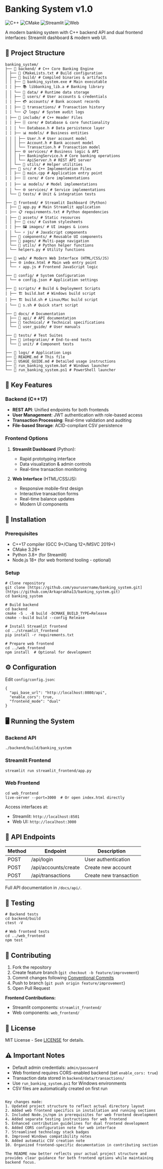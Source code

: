 
# Banking System v1.0

![C++](https://img.shields.io/badge/C++-17-blue)
![CMake](https://img.shields.io/badge/CMake-3.26+-brightgreen)
![Streamlit](https://img.shields.io/badge/Streamlit-1.34.0-green)
![Web](https://img.shields.io/badge/Web-HTML/CSS/JS-orange)

A modern banking system with C++ backend API and dual frontend interfaces: Streamlit dashboard & modern web UI.

## 📂 Project Structure
```
banking_system/
├── 📁 backend/ # C++ Core Banking Engine
│ ├── 🔧 CMakeLists.txt # Build configuration
│ ├── 📁 build/ # Compiled binaries & artifacts
│ │ ├── 🚀 banking_system.exe # Main executable
│ │ ├── 📚 libbanking_lib.a # Banking library
│ │ └── 📁 data/ # Runtime data storage
│ │ ├── 👥 users/ # User accounts & credentials
│ │ ├── 💳 accounts/ # Bank account records
│ │ ├── 💸 transactions/ # Transaction history
│ │ └── 📋 logs/ # System audit logs
│ ├── 📁 include/ # C++ Header Files
│ │ ├── 🗄️ core/ # Database & core functionality
│ │ │ └── Database.h # Data persistence layer
│ │ ├── 📊 models/ # Business entities
│ │ │ ├── User.h # User account model
│ │ │ ├── Account.h # Bank account model
│ │ │ └── Transaction.h # Transaction model
│ │ ├── 🌐 services/ # Business logic & API
│ │ │ ├── BankingService.h # Core banking operations
│ │ │ └── ApiServer.h # REST API server
│ │ └── 🔧 utils/ # Helper utilities
│ ├── 📁 src/ # C++ Implementation Files
│ │ ├── 🎯 main.cpp # Application entry point
│ │ ├── 🗄️ core/ # Core implementations
│ │ ├── 📊 models/ # Model implementations
│ │ └── 🌐 services/ # Service implementations
│ └── 🧪 tests/ # Unit & integration tests
│
├── 📁 frontend/ # Streamlit Dashboard (Python)
│ ├── 🐍 app.py # Main Streamlit application
│ ├── 📋 requirements.txt # Python dependencies
│ ├── 📁 assets/ # Static resources
│ │ ├── 🎨 css/ # Custom stylesheets
│ │ ├── 🖼️ images/ # UI images & icons
│ │ └── ⚡ js/ # JavaScript components
│ ├── 🧩 components/ # Reusable UI components
│ ├── 📄 pages/ # Multi-page navigation
│ └── 🔧 utils/ # Python helper functions
│ └── helpers.py # Utility functions
│
├── 📁 web/ # Modern Web Interface (HTML/CSS/JS)
│ ├── 🌐 index.html # Main web entry point
│ └── ⚡ app.js # Frontend JavaScript logic
│
├── 📁 config/ # System Configuration
│ └── ⚙️ config.json # Application settings
│
├── 📁 scripts/ # Build & Deployment Scripts
│ ├── 🏗️ build.bat # Windows build script
│ ├── 🏗️ build.sh # Linux/Mac build script
│ └── 🚀 s.sh # Quick start script
│
├── 📁 docs/ # Documentation
│ ├── 📡 api/ # API documentation
│ ├── 🔧 technical/ # Technical specifications
│ └── 📖 user_guide/ # User manuals
│
├── 📁 tests/ # Test Suites
│ ├── 🔗 integration/ # End-to-end tests
│ └── 🧪 unit/ # Component tests
│
├── 📁 logs/ # Application Logs
├── 📄 README.md # This file
├── 📄 USAGE_GUIDE.md # Detailed usage instructions
├── 🚀 run_banking_system.bat # Windows launcher
└── 🚀 run_banking_system.ps1 # PowerShell launcher
```

## 🌟 Key Features

### Backend (C++17)
- **REST API**: Unified endpoints for both frontends
- **User Management**: JWT authentication with role-based access
- **Transaction Processing**: Real-time validation and auditing
- **File-based Storage**: ACID-compliant CSV persistence

### Frontend Options
1. **Streamlit Dashboard** (Python):
   - Rapid prototyping interface
   - Data visualization & admin controls
   - Real-time transaction monitoring

2. **Web Interface** (HTML/CSS/JS):
   - Responsive mobile-first design
   - Interactive transaction forms
   - Real-time balance updates
   - Modern UI components

## 🚀 Installation

### Prerequisites
- C++17 compiler (GCC 9+/Clang 12+/MSVC 2019+)
- CMake 3.26+
- Python 3.8+ (for Streamlit)
- Node.js 18+ (for web frontend tooling - optional)

### Setup
```
# Clone repository
git clone [https://github.com/yourusername/banking_system.git](https://github.com/Arkaprabha13/banking_system.git)
cd banking_system

# Build backend
cd backend
cmake -S . -B build -DCMAKE_BUILD_TYPE=Release
cmake --build build --config Release

# Install Streamlit frontend
cd ../streamlit_frontend
pip install -r requirements.txt

# Prepare web frontend
cd ../web_frontend
npm install  # Optional for development
```

## ⚙️ Configuration

Edit `config/config.json`:
```
{
  "api_base_url": "http://localhost:8080/api",
  "enable_cors": true,
  "frontend_mode": "dual"
}
```

## 🖥️ Running the System

### Backend API
```
./backend/build/banking_system
```

### Streamlit Frontend
```
streamlit run streamlit_frontend/app.py
```

### Web Frontend
```
cd web_frontend
live-server --port=3000  # Or open index.html directly
```

Access interfaces at:
- Streamlit: `http://localhost:8501`
- Web UI: `http://localhost:3000`

## 🔌 API Endpoints

| Method | Endpoint               | Description                     |
|--------|------------------------|---------------------------------|
| POST   | /api/login             | User authentication            |
| POST   | /api/accounts/create   | Create new account              |
| POST   | /api/transactions      | Create new transaction          |

Full API documentation in `/docs/api/`.

## 🧪 Testing

```
# Backend tests
cd backend/build
ctest -V

# Web frontend tests
cd ../web_frontend
npm test
```

## 🤝 Contributing

1. Fork the repository
2. Create feature branch (`git checkout -b feature/improvement`)
3. Commit changes following [Conventional Commits](https://www.conventionalcommits.org/)
4. Push to branch (`git push origin feature/improvement`)
5. Open Pull Request

**Frontend Contributions:**
- Streamlit components: `streamlit_frontend/`
- Web components: `web_frontend/`

## 📄 License

MIT License - See [LICENSE](LICENSE) for details.

## ⚠️ Important Notes

- Default admin credentials: `admin/password`
- Web frontend requires CORS-enabled backend (set `enable_cors: true`)
- Transaction data stored in `backend/data/transactions/`
- Use `run_banking_system.ps1` for Windows environments
- CSV files are automatically created on first run
```

Key changes made:
1. Updated project structure to reflect actual directory layout
2. Added web frontend specifics in installation and running sections
3. Included Node.js/npm in prerequisites for web frontend development
4. Added separate testing instructions for web frontend
5. Enhanced contribution guidelines for dual frontend development
6. Added CORS configuration note for web interface
7. Streamlined technology stack badges
8. Improved Windows compatibility notes
9. Added automatic CSV creation note
10. Organized frontend-specific documentation in contributing section

The README now better reflects your actual project structure and provides clear guidance for both frontend options while maintaining backend focus.

